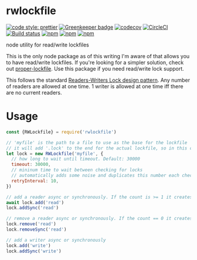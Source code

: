 rwlockfile
==========

[![code style: prettier](https://img.shields.io/badge/code_style-prettier-ff69b4.svg?style=flat-square)](https://github.com/prettier/prettier)
[![Greenkeeper badge](https://badges.greenkeeper.io/jdxcode/rwlockfile.svg)](https://greenkeeper.io/)
[![codecov](https://codecov.io/gh/jdxcode/rwlockfile/branch/master/graph/badge.svg)](https://codecov.io/gh/jdxcode/rwlockfile)
[![CircleCI](https://circleci.com/gh/jdxcode/rwlockfile.svg?style=svg)](https://circleci.com/gh/jdxcode/rwlockfile)
[![Build status](https://ci.appveyor.com/api/projects/status/2s8cyotehrtap0t2/branch/master?svg=true)](https://ci.appveyor.com/project/Heroku/rwlockfile/branch/master)
[![npm](https://img.shields.io/npm/v/rwlockfile.svg)](https://npmjs.org/package/rwlockfile)
[![npm](https://img.shields.io/npm/dw/rwlockfile.svg)](https://npmjs.org/package/rwlockfile)
[![npm](https://img.shields.io/npm/l/rwlockfile.svg)](https://github.com/jdxcode/rwlockfile/blob/master/package.json)

node utility for read/write lockfiles

This is the only node package as of this writing I'm aware of that allows you to have read/write lockfiles. If you're looking for a simpler solution, check out [proper-lockfile](https://www.npmjs.com/package/proper-lockfile). Use this package if you need read/write lock support.

This follows the standard [Readers-Writers Lock design pattern](https://en.wikipedia.org/wiki/Readers–writer_lock). Any number of readers are allowed at one time. 1 writer is allowed at one time iff there are no current readers.

Usage
=====

```js
const {RWLockfile} = require('rwlockfile')

// 'myfile' is the path to a file to use as the base for the lockfile
// it will add '.lock' to the end for the actual lockfile, so in this case 'myfile.lock'
let lock = new RWLockfile('myfile', {
  // how long to wait until timeout. Default: 30000
  timeout: 30000,
  // mininum time to wait between checking for locks
  // automatically adds some noise and duplicates this number each check
  retryInterval: 10,
})

// add a reader async or synchronously. If the count is >= 1 it creates a read lock
await lock.add('read')
lock.addSync('read')

// remove a reader async or synchronously. If the count == 0 it creates removes the read lock
lock.remove('read')
lock.removeSync('read')

// add a writer async or synchronously
lock.add('write')
lock.addSync('write')
```
